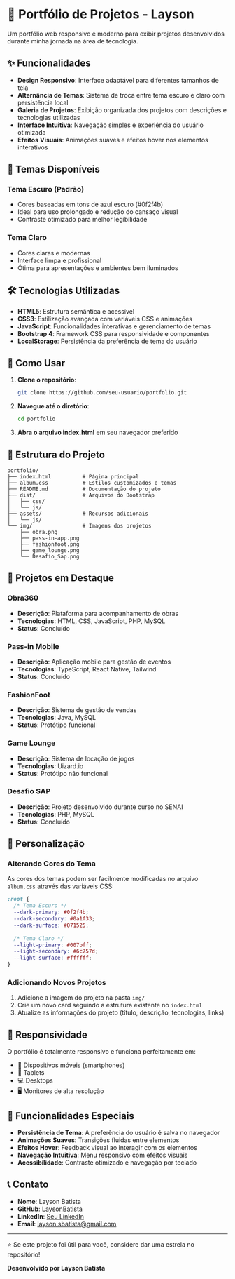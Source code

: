 # 📁 Portfólio de Projetos - Layson

Um portfólio web responsivo e moderno para exibir projetos desenvolvidos durante minha jornada na área de tecnologia.

## ✨ Funcionalidades

- **Design Responsivo**: Interface adaptável para diferentes tamanhos de tela
- **Alternância de Temas**: Sistema de troca entre tema escuro e claro com persistência local
- **Galeria de Projetos**: Exibição organizada dos projetos com descrições e tecnologias utilizadas
- **Interface Intuitiva**: Navegação simples e experiência do usuário otimizada
- **Efeitos Visuais**: Animações suaves e efeitos hover nos elementos interativos

## 🎨 Temas Disponíveis

### Tema Escuro (Padrão)
- Cores baseadas em tons de azul escuro (#0f2f4b)
- Ideal para uso prolongado e redução do cansaço visual
- Contraste otimizado para melhor legibilidade

### Tema Claro
- Cores claras e modernas
- Interface limpa e profissional
- Ótima para apresentações e ambientes bem iluminados

## 🛠️ Tecnologias Utilizadas

- **HTML5**: Estrutura semântica e acessível
- **CSS3**: Estilização avançada com variáveis CSS e animações
- **JavaScript**: Funcionalidades interativas e gerenciamento de temas
- **Bootstrap 4**: Framework CSS para responsividade e componentes
- **LocalStorage**: Persistência da preferência de tema do usuário

## 🚀 Como Usar

1. **Clone o repositório**:
   ```bash
   git clone https://github.com/seu-usuario/portfolio.git
   ```

2. **Navegue até o diretório**:
   ```bash
   cd portfolio
   ```

3. **Abra o arquivo index.html** em seu navegador preferido

## 📂 Estrutura do Projeto

```
portfolio/
├── index.html          # Página principal
├── album.css           # Estilos customizados e temas
├── README.md           # Documentação do projeto
├── dist/               # Arquivos do Bootstrap
│   ├── css/
│   └── js/
├── assets/             # Recursos adicionais
│   └── js/
└── img/                # Imagens dos projetos
    ├── obra.png
    ├── pass-in-app.png
    ├── fashionfoot.png
    ├── game_lounge.png
    └── Desafio_Sap.png
```

## 🎯 Projetos em Destaque

### Obra360
- **Descrição**: Plataforma para acompanhamento de obras
- **Tecnologias**: HTML, CSS, JavaScript, PHP, MySQL
- **Status**: Concluído

### Pass-in Mobile
- **Descrição**: Aplicação mobile para gestão de eventos
- **Tecnologias**: TypeScript, React Native, Tailwind
- **Status**: Concluído

### FashionFoot
- **Descrição**: Sistema de gestão de vendas
- **Tecnologias**: Java, MySQL
- **Status**: Protótipo funcional

### Game Lounge
- **Descrição**: Sistema de locação de jogos
- **Tecnologias**: Uizard.io
- **Status**: Protótipo não funcional

### Desafio SAP
- **Descrição**: Projeto desenvolvido durante curso no SENAI
- **Tecnologias**: PHP, MySQL
- **Status**: Concluído

## 🎨 Personalização

### Alterando Cores do Tema

As cores dos temas podem ser facilmente modificadas no arquivo `album.css` através das variáveis CSS:

```css
:root {
  /* Tema Escuro */
  --dark-primary: #0f2f4b;
  --dark-secondary: #0a1f33;
  --dark-surface: #071525;
  
  /* Tema Claro */
  --light-primary: #007bff;
  --light-secondary: #6c757d;
  --light-surface: #ffffff;
}
```

### Adicionando Novos Projetos

1. Adicione a imagem do projeto na pasta `img/`
2. Crie um novo card seguindo a estrutura existente no `index.html`
3. Atualize as informações do projeto (título, descrição, tecnologias, links)

## 📱 Responsividade

O portfólio é totalmente responsivo e funciona perfeitamente em:
- 📱 Dispositivos móveis (smartphones)
- 📱 Tablets
- 💻 Desktops
- 🖥️ Monitores de alta resolução

## 🌟 Funcionalidades Especiais

- **Persistência de Tema**: A preferência do usuário é salva no navegador
- **Animações Suaves**: Transições fluidas entre elementos
- **Efeitos Hover**: Feedback visual ao interagir com os elementos
- **Navegação Intuitiva**: Menu responsivo com efeitos visuais
- **Acessibilidade**: Contraste otimizado e navegação por teclado


## 📞 Contato

- **Nome**: Layson Batista
- **GitHub**: [LaysonBatista](https://github.com/LaysonBatista)
- **LinkedIn**: [Seu LinkedIn](https://www.linkedin.com/in/layson-souza-batista-353228279/)
- **Email**: layson.sbatista@gmail.com

---

⭐ Se este projeto foi útil para você, considere dar uma estrela no repositório!

**Desenvolvido por Layson Batista**